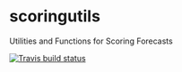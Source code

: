# scoringutils
Utilities and Functions for Scoring Forecasts




<!-- badges: start -->
[![Travis build status](https://travis-ci.org/epiforecasts/scoringutils.svg?branch=master)](https://travis-ci.org/epiforecasts/scoringutils)
<!-- badges: end -->
